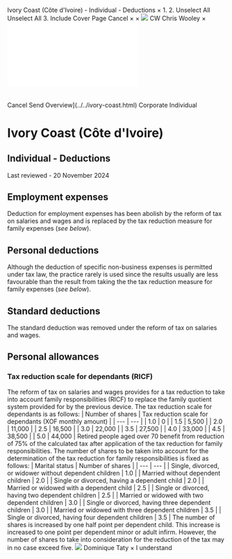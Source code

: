 Ivory Coast (Côte d'Ivoire) - Individual - Deductions
×
1.
2.
Unselect All
Unselect All
3.
Include Cover Page
Cancel
×
×
![](../../-/media/world-wide-tax-summaries/attachments/global---chris-wooley.ashx%3Frev=ac5e5f3223b34096b1afc2a6009c7320&revision=ac5e5f32-23b3-4096-b1af-c2a6009c7320&hash=859B7ADC84DC2CBEC9760E9E6EE7DE6D0A8BFCDF)
CW
Chris Wooley
×
![](deductions.html)
######
Cancel
Send
Overview](../../ivory-coast.html)
Corporate
Individual
# Ivory Coast (Côte d'Ivoire)
## Individual - Deductions
Last reviewed - 20 November 2024
## Employment expenses
Deduction for employment expenses has been abolish by the reform of tax on salaries and wages and is replaced by the tax reduction measure for family expenses (*see below*).
## Personal deductions
Although the deduction of specific non-business expenses is permitted under tax law, the practice rarely is used since the results usually are less favourable than the result from taking the the tax reduction measure for family expenses (*see below*).
## Standard deductions
The standard deduction was removed under the reform of tax on salaries and wages.
## Personal allowances
### Tax reduction scale for dependants (RICF)
The reform of tax on salaries and wages provides for a tax reduction to take into account family responsibilities (RICF) to replace the family quotient system provided for by the previous device.
The tax reduction scale for dependants is as follows:
| Number of shares | Tax reduction scale for dependants (XOF monthly amount) |
| --- | --- |
| 1.0 | 0 |
| 1.5 | 5,500 |
| 2.0 | 11,000 |
| 2.5 | 16,500 |
| 3.0 | 22,000 |
| 3.5 | 27,500 |
| 4.0 | 33,000 |
| 4.5 | 38,500 |
| 5.0 | 44,000 |
Retired people aged over 70 benefit from reduction of 75% of the calculated tax after application of the tax reduction for family responsibilities.
The number of shares to be taken into account for the determination of the tax reduction for family responsibilities is fixed as follows:
| Marital status | Number of shares |
| --- | --- |
| Single, divorced, or widower without dependent children | 1.0 |
| Married without dependent children | 2.0 |
| Single or divorced, having a dependent child | 2.0 |
| Married or widowed with a dependent child | 2.5 |
| Single or divorced, having two dependent children | 2.5 |
| Married or widowed with two dependent children | 3.0 |
| Single or divorced, having three dependent children | 3.0 |
| Married or widowed with three dependent children | 3.5 |
| Single or divorced, having four dependent children | 3.5 |
The number of shares is increased by one half point per dependent child. This increase is increased to one point per dependent minor or adult infirm.
However, the number of shares to take into consideration for the reduction of the tax may in no case exceed five.
![](../../-/media/world-wide-tax-summaries/attachments/ivory-coast---dominique-taty.ashx%3Frev=82f4012fd33d47dca422c38a943d9e54&revision=82f4012f-d33d-47dc-a422-c38a943d9e54&hash=F52C060993218F77AD5C5D731B9A828299D2BFBF)
Dominique Taty
×
I understand